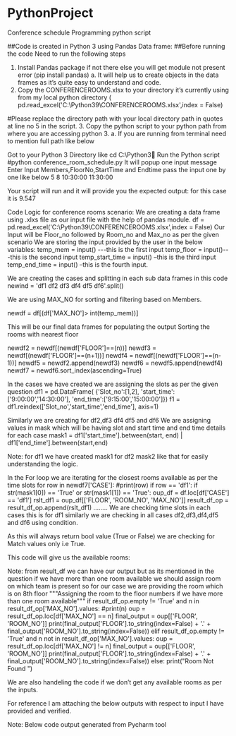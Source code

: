 # PythonProject
Conference schedule Programming python script

##Code is created in Python 3 using Pandas Data frame:
##Before running the code Need to run the following steps
1.	Install Pandas package if not there else you will get module not present error (pip install pandas)
a.	It will help us to create objects in the data frames as it’s quite easy to understand and code.
2.	Copy the CONFERENCEROOMS.xlsx to your directory it’s currently using from my local python directory (
pd.read_excel('C:\Python39\CONFERENCEROOMS.xlsx',index = False)

#Please replace the directory path with your local directory path in quotes at line no 5 in the script.
3.	Copy the python script to your python path from where you are accessing python 3. 
a.	If you are running from terminal need to mention full path like below
 

Got to your Python 3 Directory like cd C:\Python3 Run the Python script 
#python conference_room_schedule.py
It will popup one input message Enter Input Members,FloorNo,StartTime and Endtime
pass the input one by one like below
5
8
10:30:00
11:30:00

Your script will run and it will provide you the expected output: for this case it is 9.547



Code Logic for conference rooms scenario:
We are creating a data frame using .xlxs file as our input file with the help of pandas module.
df = pd.read_excel('C:\Python39\CONFERENCEROOMS.xlsx',index = False)
Our Input will be Floor_no followed by Room_no and Max_no as per the given scenario
We are storing the input provided by the user in the below variables:
temp_mem = input() ---this is the first input
temp_floor = input()---this is the second input
temp_start_time = input() –this is the third input
temp_end_time = input() –this is the fourth input.

We are creating the cases and splitting in each sub data frames in this code
newind = 'df1 df2 df3 df4 df5 df6'.split()

We are using MAX_NO for sorting and filtering based on Members.
 
newdf = df[(df['MAX_NO']> int(temp_mem))]

This will be our final data frames for populating the output
Sorting the rooms with nearest floor

newdf2 = newdf[(newdf['FLOOR']==(n))]
newdf3 = newdf[(newdf['FLOOR']==(n+1))]
newdf4 = newdf[(newdf['FLOOR']==(n-1))]
newdf5 = newdf2.append(newdf3)
newdf6 = newdf5.append(newdf4)
newdf7 = newdf6.sort_index(ascending=True)

In the cases we have created we are assigning the slots as per the given question 
df1 = pd.DataFrame(
{'Slot_no':[1,2],
'start_time':['9:00:00','14:30:00'],
'end_time':['9:15:00','15:00:00']})
f1 = df1.reindex(['Slot_no','start_time','end_time'], axis=1)

Similarly we are creating for df2,df3 df4 df5 and df6
We are assigning values in mask which will be having slot and start time and end time details for each case
 mask1 = df1['start_time'].between(start, end) | df1['end_time'].between(start,end)

Note: for df1 we have created mask1 for df2 mask2 like that for easily understanding the logic.

In the For loop we are iterating for the closest rooms available as per the time slots 
for row in newdf7['CASE']:
    #print(row)
    if row == 'df1':
        if str(mask1[0]) == 'True' or str(mask1[1]) == 'True':
            oup_df = df.loc[df['CASE'] == 'df1']
            rslt_df1 = oup_df[['FLOOR', 'ROOM_NO', 'MAX_NO']]
            result_df_op = result_df_op.append(rslt_df1)
	……..
We are checking time slots in each cases this is for df1 similarly we are checking in all cases df2,df3,df4,df5 and df6 using condition.

As this will always return bool value (True or False) we are checking for Match values only i.e True.


This code will give us the available rooms:

Note: from result_df we can have our output but as its mentioned in the question if we have more than one room available we should assign room on which team is present so for our case we are providing the room which is on 8th floor 
"""Assigning the room to the floor numbers if we have more than one room available"""
if result_df_op.empty != 'True' and n in result_df_op['MAX_NO'].values:
    #print(n)
    oup = result_df_op.loc[df['MAX_NO'] == n]
    final_output = oup[['FLOOR', 'ROOM_NO']]
    print(final_output['FLOOR'].to_string(index=False) + '.' + final_output['ROOM_NO'].to_string(index=False))
elif result_df_op.empty != 'True' and n not in result_df_op['MAX_NO'].values:
    oup = result_df_op.loc[df['MAX_NO'] != n]
    final_output = oup[['FLOOR', 'ROOM_NO']]
    print(final_output['FLOOR'].to_string(index=False) + '.' + final_output['ROOM_NO'].to_string(index=False))
else:
    print("Room Not Found ")

We are also handeling the code if we don’t get any available rooms as per the inputs.


For reference I am attaching the below outputs with respect to input I have provided and verified.

Note: Below code output generated from Pycharm tool
 



 
 
